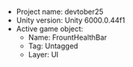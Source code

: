 <!-- UNITY CODE ASSIST INSTRUCTIONS START -->
- Project name: devtober25
- Unity version: Unity 6000.0.44f1
- Active game object:
  - Name: FrountHealthBar
  - Tag: Untagged
  - Layer: UI
<!-- UNITY CODE ASSIST INSTRUCTIONS END -->